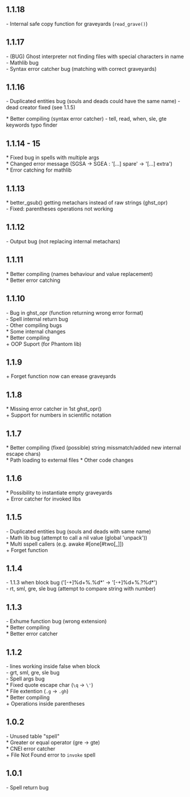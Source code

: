 ## 1.1.18
\- Internal safe copy function for graveyards (``read_grave()``)

## 1.1.17
\- (BUG) Ghost interpreter not finding files with special characters in name<br/>
\- Mathlib bug<br/>
\- Syntax error catcher bug (matching with correct graveyards)

## 1.1.16  
\- Duplicated entities bug (souls and deads could have the same name)
    - dead creator fixed (see 1.1.5)

\* Better compiling (syntax error catcher)
    - tell, read, when, sle, gte keywords typo finder

## 1.1.14 - 15
\* Fixed bug in spells with multiple args<br/>
\* Changed error message (SGSA -> SGEA : '\[...] spare' -> '\[...] extra')<br/>
\* Error catching for mathlib

## 1.1.13
\* better_gsub() getting metachars instead of raw strings (ghst_opr)<br/>
    - Fixed: parentheses operations not working

## 1.1.12
\- Output bug (not replacing internal metachars)

## 1.1.11
\* Better compiling (names behaviour and value replacement)<br/>
\* Better error catching

## 1.1.10
\- Bug in ghst_opr (function returning wrong error format)<br/>
\- Spell internal return bug<br/>
\- Other compiling bugs<br/>
\* Some internal changes<br/>
\* Better compiling<br/>
\+ OOP Suport (for Phantom lib)

## 1.1.9
\+ Forget function now can erease graveyards

## 1.1.8
\* Missing error catcher in 1st ghst_opr()<br/>
\+ Support for numbers in scientific notation

## 1.1.7
\* Better compiling (fixed (possible) string missmatch/added new internal escape chars)<br/>
\* Path loading to external files
\* Other code changes

## 1.1.6
\* Possibility to instantiate empty graveyards<br/>
\+ Error catcher for invoked libs

## 1.1.5
\- Duplicated entities bug (souls and deads with same name)<br/>
\- Math lib bug (attempt to call a nil value (global 'unpack'))<br/>
\* Multi sspell callers (e.g. awake #\[one\[#two\[\_]])<br/>
\+ Forget function

## 1.1.4
\- 1.1.3 when block bug ('\[-+]%d+%.%d*' -> '\[-+]%d+%.?%d*')<br/>
\- rt, sml, gre, sle bug (attempt to compare string with number)

## 1.1.3
\- Exhume function bug (wrong extension)<br/>
\* Better compiling<br/>
\* Better <eof> error catcher

## 1.1.2
\- lines working inside false when block<br/>
\- grt, sml, gre, sle bug<br/>
\- Spell args bug<br/>
\* Fixed quote escape char (`\q` -> `\'`)<br/>
\* File extention (`.g` -> `.gh`)<br/>
\* Better compiling<br/>
\+ Operations inside parentheses

## 1.0.2
\- Unused table "spell"<br/>
\* Greater or equal operator (gre -> gte)<br/>
\* CNEI error catcher<br/>
\+ File Not Found error to `invoke` spell<br/>

## 1.0.1
\- Spell return bug
